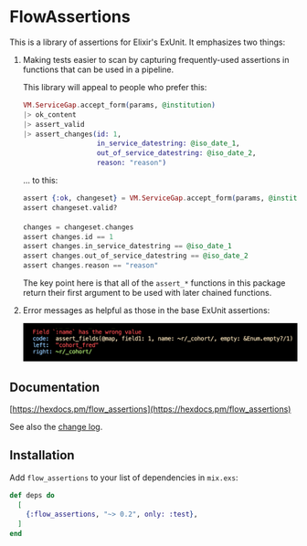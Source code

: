 # FlowAssertions

This is a library of assertions for Elixir's ExUnit. It emphasizes two things:

1. Making tests easier to scan by capturing frequently-used assertions in
   functions that can be used in a pipeline.

   This library will appeal to people who prefer this:

      ```elixir
      VM.ServiceGap.accept_form(params, @institution)
      |> ok_content
      |> assert_valid
      |> assert_changes(id: 1,
                        in_service_datestring: @iso_date_1,
                        out_of_service_datestring: @iso_date_2,
                        reason: "reason")
      ```
      
   ... to this:
   
      ```elixir
      assert {:ok, changeset} = VM.ServiceGap.accept_form(params, @institution)
      assert changeset.valid?
      
      changes = changeset.changes
      assert changes.id == 1
      assert changes.in_service_datestring == @iso_date_1
      assert changes.out_of_service_datestring == @iso_date_2
      assert changes.reason == "reason"
      ```

   The key point here is that all of the `assert_*` functions in this package
   return their first argument to be used with later chained functions.

2. Error messages as helpful as those in the base ExUnit assertions:

   <img src="/pics/error2.png"/>

## Documentation

[https://hexdocs.pm/flow_assertions](https://hexdocs.pm/flow_assertions)

See also the [change log](./CHANGELOG.md).

## Installation

Add `flow_assertions` to your list of dependencies in `mix.exs`:

```elixir
def deps do
  [
    {:flow_assertions, "~> 0.2", only: :test},
  ]
end
```

